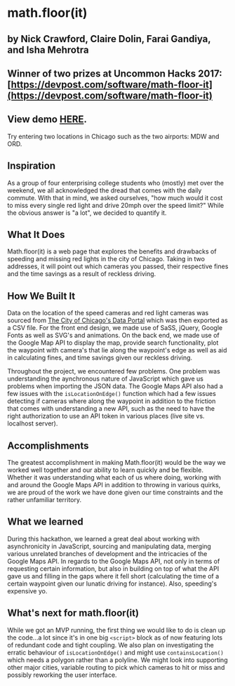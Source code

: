 # math.floor(it)
## by Nick Crawford, Claire Dolin, Farai Gandiya, and Isha Mehrotra

## Winner of two prizes at Uncommon Hacks 2017: [https://devpost.com/software/math-floor-it](https://devpost.com/software/math-floor-it)

## View demo [HERE](https://nickcrawford.github.io/uncommonhacks2017/).
Try entering two locations in Chicago such as the two airports: MDW and ORD.

## Inspiration
As a group of four enterprising college students who (mostly) met over the weekend, we all acknowledged the dread that comes with the daily commute. With that in mind, we asked ourselves, "how much would it cost to miss every single red light and drive 20mph over the speed limit?" While the obvious answer is "a lot", we decided to quantify it.

## What It Does
Math.floor(it) is a web page that explores the benefits and drawbacks of speeding and missing red lights in the city of Chicago. Taking in two addresses, it will point out which cameras you passed, their respective fines and the time savings as a result of reckless driving. 

## How We Built It
Data on the location of the speed cameras and red light cameras was sourced from [The City of Chicago's Data Portal](https://data.cityofchicago.org/) which was then exported as a CSV file. For the front end design, we made use of SaSS, jQuery, Google Fonts as well as SVG's and animations. On the back end, we made use of the Google Map API to display the map, provide search functionality, plot the waypoint with camera's that lie along the waypoint's edge as well as aid in calculating fines, and time savings given our reckless driving.

Throughout the project, we encountered few problems. One problem was understanding the aynchronous nature of JavaScript which gave us problems when importing the JSON data. The Google Maps API also had a few issues with the `isLocationOnEdge()` function which had a few issues detecting if cameras where along the waypoint in addition to the friction that comes with understanding a new API, such as the need to have the right authorization to use an API token in various places (live site vs. localhost server).

## Accomplishments
The greatest accomplishment in making Math.floor(it) would be the way we worked well together and our ability to learn quickly and be flexible. Whether it was understanding what each of us where doing, working with and around the Google Maps API in addition to throwing in various quirks, we are proud of the work we have done given our time constraints and the rather unfamiliar territory.

## What we learned
During this hackathon, we learned a great deal about working with asynchronicity in JavaScript, sourcing and manipulating data, merging various unrelated branches of development and the intricacies of the Google Maps API. In regards to the Google Maps API, not only in terms of requesting certain information, but also in building on top of what the API gave us and filling in the gaps where it fell short (calculating the time of a certain waypoint given our lunatic driving for instance). Also, speeding's expensive yo. 

## What's next for math.floor(it)
While we got an MVP running, the first thing we would like to do is clean up the code...a lot since it's in one big `<script>` block as of now featuring lots of redundant code and tight coupling. We also plan on investigating the erratic behaviour of `isLocationOnEdge()` and might use `containsLocation()` which needs a polygon rather than a polyline. We might look into supporting other major cities, variable routing to pick which cameras to hit or miss and possibly reworking the user interface.

